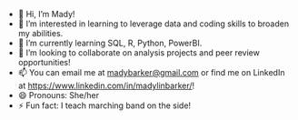 - 👋 Hi, I’m Mady!
- 👀 I’m interested in learning to leverage data and coding skills to broaden my abilities. 
- 🌱 I’m currently learning SQL, R, Python, PowerBI.
- 💞️ I’m looking to collaborate on analysis projects and peer review opportunities!
- 📫 You can email me at madybarker@gmail.com or find me on LinkedIn at https://www.linkedin.com/in/madylinbarker/!
- 😄 Pronouns: She/her
- ⚡ Fun fact: I teach marching band on the side!

<!---
madmax695/madmax695 is a ✨ special ✨ repository because its `README.md` (this file) appears on your GitHub profile.
You can click the Preview link to take a look at your changes.
--->
